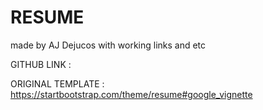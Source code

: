 # RESUME
made by AJ Dejucos with working links and etc

GITHUB LINK : 

ORIGINAL TEMPLATE : https://startbootstrap.com/theme/resume#google_vignette
